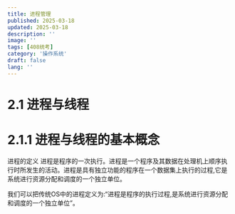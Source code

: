 ```yaml
---
title: 进程管理
published: 2025-03-18
updated: 2025-03-18
description: ''
image: ''
tags: [408统考]
category: '操作系统'
draft: false 
lang: ''
---
```


# 2.1 进程与线程

# 2.1.1 进程与线程的基本概念

进程的定义
进程是程序的一次执行。进程是一个程序及其数据在处理机上顺序执行时所发生的活动。进程是具有独立功能的程序在一个数据集上执行的过程,它是系统进行资源分配和调度的一个独立单位。

我们可以把传统OS中的进程定义为:“进程是程序的执行过程,是系统进行资源分配和调度的一个独立单位”。